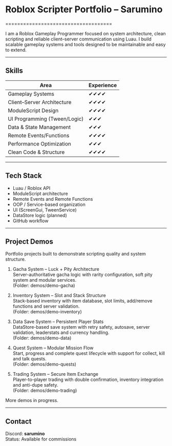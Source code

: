 # Roblox Scripter Portfolio – Sarumino
====================================

I am a Roblox Gameplay Programmer focused on system architecture, clean scripting and reliable client–server communication using Luau. I build scalable gameplay systems and tools designed to be maintainable and easy to extend.

---

Skills
------
Area                          | Experience
-----------------------------|-------------------------------
Gameplay Systems             | ✔✔✔✔
Client–Server Architecture   | ✔✔✔✔
ModuleScript Design          | ✔✔✔✔
UI Programming (Tween/Logic) | ✔✔✔
Data & State Management      | ✔✔✔
Remote Events/Functions      | ✔✔✔✔
Performance Optimization     | ✔✔✔
Clean Code & Structure       | ✔✔✔✔

---

Tech Stack
----------
- Luau / Roblox API
- ModuleScript architecture
- Remote Events and Remote Functions
- OOP / Service-based organization
- UI (ScreenGui, TweenService)
- DataStore logic (planned)
- GitHub workflow

---

Project Demos
-------------
Portfolio projects built to demonstrate scripting quality and system structure.

1. Gacha System – Luck + Pity Architecture  
   Server-authoritative gacha logic with rarity configuration, soft pity system and modular services.  
   (Folder: demos/demo-gacha)

2. Inventory System – Slot and Stack Structure  
   Stack-based inventory with item database, slot limits, add/remove functions and server validation.  
   (Folder: demos/demo-inventory)

3. Data Save System – Persistent Player Stats  
   DataStore-based save system with retry safety, autosave, server validation, leaderstats and currency handling.  
   (Folder: demos/demo-data)

4. Quest System – Modular Mission Flow  
   Start, progress and complete quest lifecycle with support for collect, kill and talk quests.  
   (Folder: demos/demo-quests)

5. Trading System – Secure Item Exchange  
   Player-to-player trading with double confirmation, inventory integration and anti-dupe safety.  
   (Folder: demos/demo-trading)

More demos in progress.

---

Contact
-------
Discord: **sarumino**  
Status: Available for commissions
